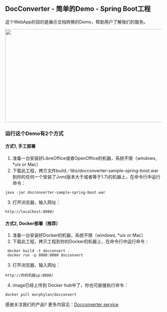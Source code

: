 ## DocConverter - 简单的Demo - Spring Boot工程

这个WebApp的目的是展示文档转换的Demo，帮助用户了解我们的服务。

<img width="600" height="300" src="https://github.com/murphylan/docconverter-spring-boot-starter/blob/master/docconvert.png">

### 运行这个Demo有2个方式

#### 方式1, 手工部署
1. 准备一台安装好LibreOffice或者OpenOffice的机器，系统不限（windows, *uix or Mac）
2. 下载此工程，拷贝文件build／libs/docconverter-sample-spring-boot.war到你的任何一个安装了Jvm(版本大于或者等于1.7)的机器上，在命令行中运行命令：
```
java -jar docconverter-sample-spring-boot.war
```
3. 打开浏览器，输入网址： 

```
http://localhost:8080/
```

#### 方式2, Docker部署（推荐） 
1. 准备一台安装好Docker的机器，系统不限（windows, *uix or Mac）
2. 下载此工程，拷贝工程到你的Docker的机器上，在命令行中运行命令： 
```Shell
 docker build -t docconvert .
 docker run -p 8080:8080 docconvert 
```

3. 打开浏览器，输入网址： 
```
http://你的机器ip:8080/
```
4. image已经上传到 Docker hub中了，你也可直接执行命令：
```Shell
docker pull murphylan/docconvert
```

感谢关注我们的产品!! 更多内容见：[Docconverter service](http://docedit.cn/)
